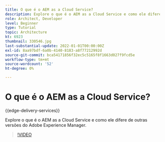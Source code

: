 ```yaml
---
title: O que é o AEM as a Cloud Service?
description: Explore o que é o AEM as a Cloud Service e como ele difere de outras versões do Adobe Experience Manager.
role: Architect, Developer
level: Beginner
type: Tutorial
topic: Architecture
kt: 6923
thumbnail: 330546.jpg
last-substantial-update: 2022-01-01T00:00:00Z
exl-id: 8aa97bdf-6a0b-4140-8183-a8f77212992d
source-git-commit: bca54171856f32ec5c5165f8f1663d027f9fcd5e
workflow-type: tm+mt
source-wordcount: '52'
ht-degree: 0%

---
```


# O que é o AEM as a Cloud Service?

{{edge-delivery-services}}

Explore o que é o AEM as a Cloud Service e como ele difere de outras versões do Adobe Experience Manager.

>[!VIDEO](https://video.tv.adobe.com/v/330546?quality=12&learn=on)
